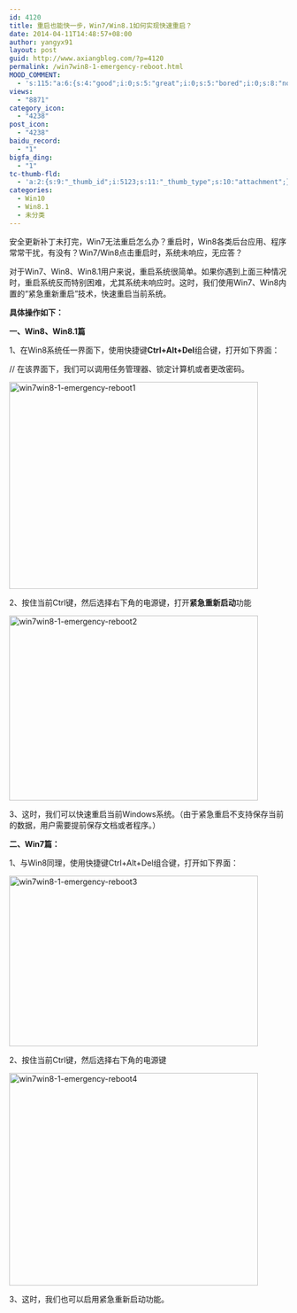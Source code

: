 ```yaml
---
id: 4120
title: 重启也能快一步，Win7/Win8.1如何实现快速重启？
date: 2014-04-11T14:48:57+08:00
author: yangyx91
layout: post
guid: http://www.axiangblog.com/?p=4120
permalink: /win7win8-1-emergency-reboot.html
MOOD_COMMENT:
  - 's:115:"a:6:{s:4:"good";i:0;s:5:"great";i:0;s:5:"bored";i:0;s:8:"nonsense";i:0;s:13:"notunderstand";i:0;s:7:"passing";i:0;}";'
views:
  - "8871"
category_icon:
  - "4238"
post_icon:
  - "4238"
baidu_record:
  - "1"
bigfa_ding:
  - "1"
tc-thumb-fld:
  - 'a:2:{s:9:"_thumb_id";i:5123;s:11:"_thumb_type";s:10:"attachment";}'
categories:
  - Win10
  - Win8.1
  - 未分类
---
```

安全更新补丁未打完，Win7无法重启怎么办？重启时，Win8各类后台应用、程序常常干扰，有没有？Win7/Win8点击重启时，系统未响应，无应答？

对于Win7、Win8、Win8.1用户来说，重启系统很简单。如果你遇到上面三种情况时，重启系统反而特别困难，尤其系统未响应时。这时，我们使用Win7、Win8内置的“紧急重新重启”技术，快速重启当前系统。

**具体操作如下：**

**一、Win8、Win8.1篇**

1、在Win8系统任一界面下，使用快捷键**Ctrl+Alt+Del**组合键，打开如下界面：

// 在该界面下，我们可以调用任务管理器、锁定计算机或者更改密码。

<a href="http://www.axiangblog.com/wp-content/uploads/2014/04/win7win8-1-emergency-reboot1.jpg" target="_blank"  rel="nofollow" ><img loading="lazy" class="aligncenter size-full wp-image-5115" src="http://www.axiangblog.com/wp-content/uploads/2014/04/win7win8-1-emergency-reboot1.jpg" alt="win7win8-1-emergency-reboot1" width="450" height="374" /></a>

2、按住当前Ctrl键，然后选择右下角的电源键，打开**紧急重新启动**功能

<a href="http://www.axiangblog.com/wp-content/uploads/2014/04/win7win8-1-emergency-reboot2.jpg" target="_blank"  rel="nofollow" ><img loading="lazy" class="aligncenter size-full wp-image-5116" src="http://www.axiangblog.com/wp-content/uploads/2014/04/win7win8-1-emergency-reboot2.jpg" alt="win7win8-1-emergency-reboot2" width="450" height="334" /></a>

3、这时，我们可以快速重启当前Windows系统。（由于紧急重启不支持保存当前的数据，用户需要提前保存文档或者程序。）

**二、Win7篇：**

1、与Win8同理，使用快捷键Ctrl+Alt+Del组合键，打开如下界面：

<a href="http://www.axiangblog.com/wp-content/uploads/2014/04/win7win8-1-emergency-reboot31.jpg" target="_blank"  rel="nofollow" ><img loading="lazy" class="aligncenter size-full wp-image-5120" src="http://www.axiangblog.com/wp-content/uploads/2014/04/win7win8-1-emergency-reboot31.jpg" alt="win7win8-1-emergency-reboot3" width="450" height="308" /></a>

2、按住当前Ctrl键，然后选择右下角的电源键

<a href="http://www.axiangblog.com/wp-content/uploads/2014/04/win7win8-1-emergency-reboot4.jpg" target="_blank"  rel="nofollow" ><img loading="lazy" class="aligncenter size-full wp-image-5123" src="http://www.axiangblog.com/wp-content/uploads/2014/04/win7win8-1-emergency-reboot4.jpg" alt="win7win8-1-emergency-reboot4" width="450" height="384" /></a>

3、这时，我们也可以启用紧急重新启动功能。